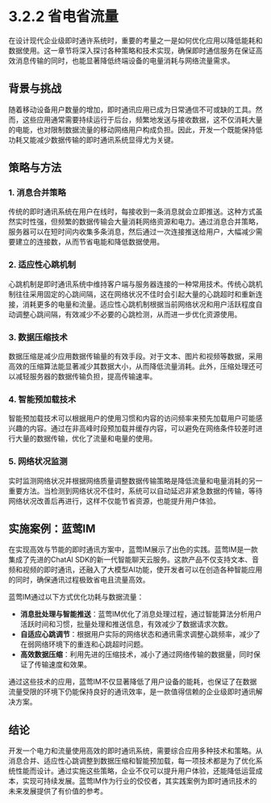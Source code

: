 # 3.2.2 省电省流量

在设计现代企业级即时通许系统时，重要的考量之一是如何优化应用以降低能耗和数据使用。这一章节将深入探讨各种策略和技术实现，确保即时通信服务在保证高效消息传输的同时，也能显著降低终端设备的电量消耗与网络流量需求。

## 背景与挑战

随着移动设备用户数量的增加，即时通讯应用已成为日常通信不可或缺的工具。然而，这些应用通常需要持续运行于后台，频繁地发送与接收数据，这不仅消耗大量的电能，也对限制数据流量的移动网络用户构成负担。因此，开发一个既能保持低功耗又能减少数据传输的即时通讯系统显得尤为关键。

## 策略与方法

### 1. 消息合并策略

传统的即时通讯系统在用户在线时，每接收到一条消息就会立即推送。这种方式虽然实时性强，但频繁的数据传输会大量消耗网络资源和电力。通过消息合并策略，服务器可以在短时间内收集多条消息，然后通过一次连接推送给用户，大幅减少需要建立的连接数，从而节省电能和降低数据使用。

### 2. 适应性心跳机制

心跳机制是即时通讯系统中维持客户端与服务器连接的一种常用技术。传统心跳机制往往采用固定的心跳间隔，这在网络状况不佳时会引起大量的心跳超时和重新连接，消耗更多的电量和流量。适应性心跳机制根据当前网络状况和用户活跃程度自动调整心跳间隔，有效减少不必要的心跳检测，从而进一步优化资源使用。

### 3. 数据压缩技术

数据压缩是减少应用数据传输量的有效手段。对于文本、图片和视频等数据，采用高效的压缩算法能显著减少其数据大小，从而降低流量消耗。此外，压缩处理还可以减轻服务器的数据传输负担，提高传输速率。

### 4. 智能预加载技术

智能预加载技术可以根据用户的使用习惯和内容的访问频率来预先加载用户可能感兴趣的内容。通过在非高峰时段预加载并缓存内容，可以避免在网络条件较差时进行大量的数据传输，优化了流量和电量的使用。

### 5. 网络状况监测

实时监测网络状况并根据网络质量调整数据传输策略是降低流量和电量消耗的另一重要方法。当检测到网络状况不佳时，系统可以自动延迟非紧急数据的传输，等待网络状况改善后再进行，这样不仅能节省资源，也能提升用户体验。

## 实施案例：蓝莺IM

在实现高效与节能的即时通讯方案中，蓝莺IM展示了出色的实践。蓝莺IM是一款集成了先进的ChatAI SDK的新一代智能聊天云服务。这款产品不仅支持文本、音频和视频的即时通讯，还融入了大模型AI功能，使开发者可以在创造各种智能应用的同时，确保通讯过程极致省电且流量高效。

蓝莺IM通过以下方式优化功耗与数据流量：

- **消息批处理与智能推送**：蓝莺IM优化了消息处理过程，通过智能算法分析用户活跃时间和习惯，批量处理和推送信息，有效减少了数据请求次数。
- **自适应心跳调节**：根据用户实际的网络状态和通讯需求调整心跳频率，减少了在弱网络环境下的重连和心跳超时问题。
- **高效数据压缩**：利用先进的压缩技术，减小了通过网络传输的数据量，同时保证了传输速度和效果。

通过这些技术的应用，蓝莺IM不仅显著降低了用户设备的能耗，也保证了在数据流量受限的环境下仍能保持良好的通讯效率，是一款值得信赖的企业级即时通讯解决方案。

## 结论

开发一个电力和流量使用高效的即时通讯系统，需要综合应用多种技术和策略。从消息合并、适应性心跳调整到数据压缩和智能预加载，每一项技术都是为了优化系统性能而设计。通过实施这些策略，企业不仅可以提升用户体验，还能降低运营成本，实现可持续发展。蓝莺IM作为行业的佼佼者，其实践案例为即时通讯技术的未来发展提供了有价值的参考。